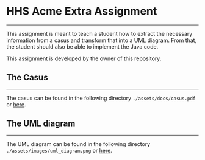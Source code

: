 # HHS Acme Extra Assignment

---

This assignment is meant to teach a student how to extract the necessary information from a casus and transform that
into a UML diagram. From that, the student should also be able to implement the Java code.

This assignment is developed by the owner of this repository.

## The Casus

---

The casus can be found in the following directory `./assets/docs/casus.pdf`
or [here](assets/docs/casus.pdf).

## The UML diagram

---

The UML diagram can be found in the following directory `./assets/images/uml_diagram.png`
or [here](assets/images/uml_diagram.png).
